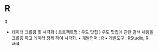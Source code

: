 # R
R
- 데이터 크롤링 및 시각화 ( 프로젝트명 : 우도 맛집 )
우도 맛집에 관한 검색 내용을 크롤링 하고 데이터 정제 하여 시각화.
• 개발언어 : R
• 개발도구 : RStudio, R x64
